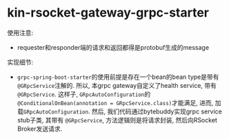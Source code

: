 # kin-rsocket-gateway-grpc-starter

使用注意:

* requester和responder端的请求和返回都得是protobuf生成的message

实现细节:

* `grpc-spring-boot-starter`的使用前提是存在一个bean的bean type是带有`@GRpcService`注解的. 所以, 本grpc gateway自定义了health service,
  带有`@GRpcService`. 这样子,
  `GRpcAutoConfiguration`的`@ConditionalOnBean(annotation = GRpcService.class)`才能满足, 进而, 加载`GRpcAutoConfiguration`. 然后,
  我们代码通过bytebuddy实现grpc service stub子类, 其带有
  `@GRpcService`, 方法逻辑则是将请求封装, 然后向RSocket Broker发送请求.